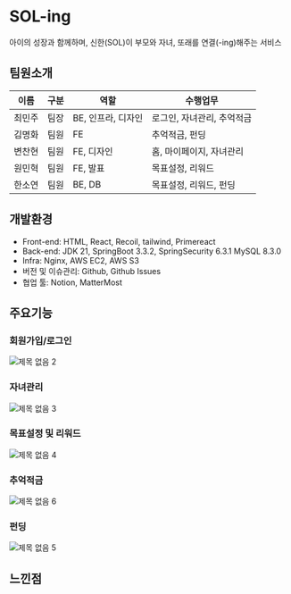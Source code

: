 # SOL-ing
아이의 성장과 함께하며, 신한(SOL)이 부모와 자녀, 또래를 연결(-ing)해주는 서비스

## 팀원소개

|이름|구분|역할|수행업무|
|---|---|---|---|
|최민주|팀장|BE, 인프라, 디자인|로그인, 자녀관리, 추억적금|
|김명화|팀원|FE|추억적금, 펀딩|
|변찬현|팀원|FE, 디자인|홈, 마이페이지, 자녀관리|
|원민혁|팀원|FE, 발표|목표설정, 리워드|
|한소연|팀원|BE, DB|목표설정, 리워드, 펀딩|

## 개발환경
- Front-end: HTML, React, Recoil, tailwind, Primereact
- Back-end: JDK 21, SpringBoot 3.3.2, SpringSecurity 6.3.1 MySQL 8.3.0
- Infra: Nginx, AWS EC2, AWS S3
- 버전 및 이슈관리: Github, Github Issues
- 협업 툴: Notion, MatterMost


## 주요기능

### 회원가입/로그인
![제목 없음 2](https://github.com/user-attachments/assets/ec7aa6a5-6368-4273-abcf-4361ada7160c)



### 자녀관리
![제목 없음 3](https://github.com/user-attachments/assets/2ffaaaa0-edc5-4d24-aaa2-5813fe748769)


### 목표설정 및 리워드
![제목 없음 4](https://github.com/user-attachments/assets/50da527d-2d73-449c-b43e-c9ea96d0601d)


### 추억적금
![제목 없음 6](https://github.com/user-attachments/assets/7a6ed48d-da98-4b06-af34-875b03c06619)


### 펀딩
![제목 없음 5](https://github.com/user-attachments/assets/6de986e1-5293-47a4-a61f-25b60fa76765)







## 느낀점

